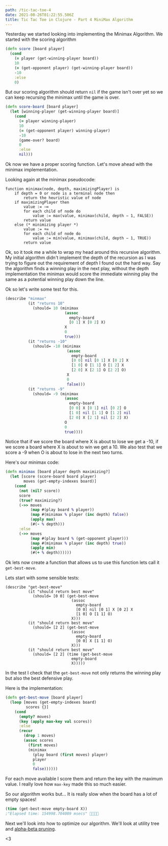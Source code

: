 ```yaml
---
path: /tic-tac-toe-4
date: 2021-08-26T01:22:55.506Z
title: Tic Tac Toe in Clojure - Part 4 MiniMax Algorithm
---
```


Yesterday we started looking into implementing the Minimax Algorithm.
We started with the scoring algorithm

```clojure
(defn score [board player]
  (cond
    (= player (get-winning-player board))
    10
    (= (get-opponent player) (get-winning-player board))
    -10
    :else
    0)
```
But our scoring algorithm should return `nil` if the game isn't over yet so we can keep recursing the minimax
until the game is over.

```clojure
(defn score-board [board player]
  (let [winning-player (get-winning-player board)]
    (cond
      (= player winning-player)
      10
      (= (get-opponent player) winning-player)
      -10
      (game-over? board)
      0
      :else
      nil)))
```

Ok now we have a proper scoring function. Let's move ahead with the minimax implementation.

Looking again at the minimax pseudocode:
```
function minimax(node, depth, maximizingPlayer) is
    if depth = 0 or node is a terminal node then
        return the heuristic value of node
    if maximizingPlayer then
        value := −∞
        for each child of node do
            value := max(value, minimax(child, depth − 1, FALSE))
        return value
    else (* minimizing player *)
        value := +∞
        for each child of node do
            value := min(value, minimax(child, depth − 1, TRUE))
        return value
```

Ok, so it took me a while to wrap my head around this recursive algorithm.
My initial algorithm didn't implement the depth of the recursion as I was trying to figure out
the requirement of depth I found out the hard way. Say the algorithm finds a winning play in the next play,
without the depth implementation the minimax would score the immediate winning play the same as a potential winning play
down the line.

Ok so let's write some test for this.
```clojure
(describe "minmax"
          (it "returns 10"
            (should= 10 (minimax
                          (assoc
                            empty-board
                            [0 1] X [0 2] X)
                          X
                          0
                          true)))
          (it "returns -10"
            (should= -10 (minimax
                           (assoc
                             empty-board
                             [0 0] nil [0 1] X [0 2] X
                             [1 0] O [1 1] O [1 2] X
                             [2 0] X [2 1] O [2 2] O)
                           X
                           0
                           false)))
          (it "returns -9"
            (should= -9 (minimax
                          (assoc
                            empty-board
                            [0 0] X [0 1] nil [0 2] O
                            [1 0] nil [1 1] O [1 2] nil
                            [2 0] X [2 1] nil [2 2] X)
                          O
                          0
                          true))))
```

Notice that if we score the board where X is about to lose we get a -10, if we score a board where X is about to win
we get a 10. We also test that we score a -9 when O is about to lose in the next two turns.

Here's our minimax code:
```clojure
(defn minimax [board player depth maximizing?]
  (let [score (score-board board player)
        moves (get-empty-indexes board)]
    (cond
      (not (nil? score))
      score
      (true? maximizing?)
      (->> moves
           (map #(play board % player))
           (map #(minimax % player (inc depth) false))
           (apply max)
           (#(- % depth)))
      :else
      (->> moves
           (map #(play board % (get-opponent player)))
           (map #(minimax % player (inc depth) true))
           (apply min)
           (#(+ % depth))))))
```

Ok lets now create a function that allows us to use this function lets call it `get-best-move`.

Lets start with some sensible tests:
```
(describe "get-best-move"
          (it "should return best move"
            (should= [0 0] (get-best-move
                             (assoc
                               empty-board
                               [0 0] nil [0 1] X [0 2] X
                               [1 0] O [1 1] O)
                             X)))
          (it "should return best move"
            (should= [2 2] (get-best-move
                             (assoc
                               empty-board
                               [0 0] X [1 1] O)
                             X)))
          (it "should return best move"
            (should= [2 2] (time (get-best-move
                             empty-board
                             X)))))
```
In the test I check that the `get-best-move` not only returns the winning play but also the best defensive play.

Here is the implementation:
```clojure
(defn get-best-move [board player]
  (loop [moves (get-empty-indexes board)
         scores {}]
    (cond
      (empty? moves)
      (key (apply max-key val scores))
      :else
      (recur
        (drop 1 moves)
        (assoc scores
          (first moves)
          (minimax
            (play board (first moves) player)
            player
            0
            false))))))
```
For each move available I score them and return the key with the maximum value. 
I really love how `max-key` made this so much easier.

So our algorithm works but... It is really slow when the board has a lot of empty spaces!
```clojure
(time (get-best-move empty-board X))
;"Elapsed time: 154998.704009 msecs" 🤯🤯🤯🤯
```

Next we'll look into how to optimize our algorithm. 
We'll look at utility tree and [alpha-beta pruning](https://en.wikipedia.org/wiki/Alpha%E2%80%93beta_pruning).

<3







